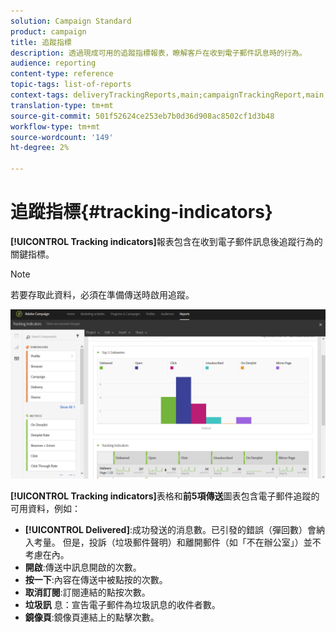 ```yaml
---
solution: Campaign Standard
product: campaign
title: 追蹤指標
description: 透過現成可用的追蹤指標報表，瞭解客戶在收到電子郵件訊息時的行為。
audience: reporting
content-type: reference
topic-tags: list-of-reports
context-tags: deliveryTrackingReports,main;campaignTrackingReport,main;programTrackingReport,main
translation-type: tm+mt
source-git-commit: 501f52624ce253eb7b0d36d908ac8502cf1d3b48
workflow-type: tm+mt
source-wordcount: '149'
ht-degree: 2%

---
```



# 追蹤指標{#tracking-indicators}

**[!UICONTROL Tracking indicators]**&#x200B;報表包含在收到電子郵件訊息後追蹤行為的關鍵指標。

>[!NOTE]
>
>若要存取此資料，必須在準備傳送時啟用追蹤。

![](assets/delivery_reports_2.png)

**[!UICONTROL Tracking indicators]**&#x200B;表格和&#x200B;**前5項傳送**&#x200B;圖表包含電子郵件追蹤的可用資料，例如：

* **[!UICONTROL Delivered]**:成功發送的消息數。已引發的錯誤（彈回數）會納入考量。 但是，投訴（垃圾郵件聲明）和離開郵件（如「不在辦公室」）並不考慮在內。
* **開啟**:傳送中訊息開啟的次數。
* **按一下**:內容在傳送中被點按的次數。
* **取消訂閱**:訂閱連結的點按次數。
* **垃圾訊** 息：宣告電子郵件為垃圾訊息的收件者數。
* **鏡像頁**:鏡像頁連結上的點擊次數。

